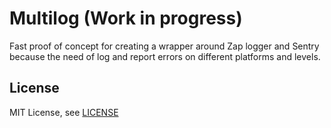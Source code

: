 # Multilog (Work in progress)

Fast proof of concept for creating a wrapper around Zap logger and Sentry because the need of log and report errors on different platforms and levels.

## License
MIT License, see [LICENSE](https://github.com/friendsofgo/graphiql/blob/master/LICENSE)
